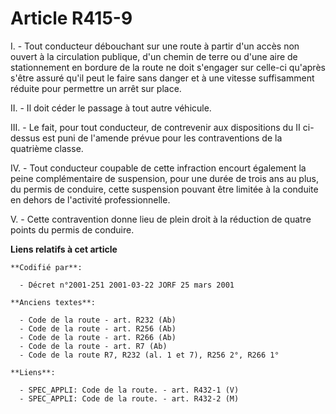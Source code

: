 # Article R415-9

I. - Tout conducteur débouchant sur une route à partir d'un accès non ouvert à la circulation publique, d'un chemin de terre
ou d'une aire de stationnement en bordure de la route ne doit s'engager sur celle-ci qu'après s'être assuré qu'il peut le
faire sans danger et à une vitesse suffisamment réduite pour permettre un arrêt sur place.

II. - Il doit céder le passage à tout autre véhicule.

III. - Le fait, pour tout conducteur, de contrevenir aux dispositions du II ci-dessus est puni de l'amende prévue pour les
contraventions de la quatrième classe.

IV. - Tout conducteur coupable de cette infraction encourt également la peine complémentaire de suspension, pour une durée de
trois ans au plus, du permis de conduire, cette suspension pouvant être limitée à la conduite en dehors de l'activité
professionnelle.

V. - Cette contravention donne lieu de plein droit à la réduction de quatre points du permis de conduire.

**Liens relatifs à cet article**

	**Codifié par**:

	  - Décret n°2001-251 2001-03-22 JORF 25 mars 2001

	**Anciens textes**:

	  - Code de la route - art. R232 (Ab)
	  - Code de la route - art. R256 (Ab)
	  - Code de la route - art. R266 (Ab)
	  - Code de la route - art. R7 (Ab)
	  - Code de la route R7, R232 (al. 1 et 7), R256 2°, R266 1°

	**Liens**:

	  - SPEC_APPLI: Code de la route. - art. R432-1 (V)
	  - SPEC_APPLI: Code de la route. - art. R432-2 (M)
